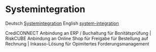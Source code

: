 # Systemintegration
Deutsch [Systemintegration](https://www.creditreform.ch/loesungen/systemintegration)
English [system-integration](https://www.creditreform.ch/en/solutions/system-integration)

CrediCONNECT Anbindung an ERP / Buchaltung für Bonitätsprüfung | RiskCUBE Anbindung an Online Shop für Freigabe für Bestellung auf Rechnung | Inkasso-Lösung für Opimitertes Forderungsmanagement
